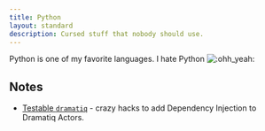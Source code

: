 ```yaml
---
title: Python
layout: standard
description: Cursed stuff that nobody should use.
---
```


Python is one of my favorite languages.
I hate Python ![:ohh_yeah:](https://steamcommunity-a.akamaihd.net/economy/emoticon/:ohh_yeah:)

## Notes

- [Testable `dramatiq`](./dramatiq-dependency-injection) - crazy hacks to add Dependency Injection to Dramatiq Actors.
